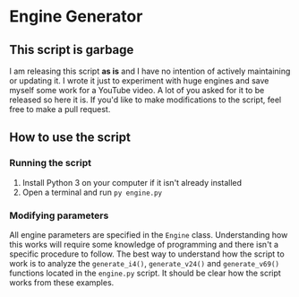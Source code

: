 # Engine Generator

## This script is garbage
I am releasing this script **as is** and I have no intention of actively maintaining or updating it. I wrote it just to experiment with huge engines and save myself some work for a YouTube video. A lot of you asked for it to be released so here it is. If you'd like to make modifications to the script, feel free to make a pull request.

## How to use the script
### Running the script
1. Install Python 3 on your computer if it isn't already installed
2. Open a terminal and run `py engine.py`

### Modifying parameters
All engine parameters are specified in the `Engine` class. Understanding how this works will require some knowledge of programming and there isn't a specific procedure to follow. The best way to understand how the script to work is to analyze the `generate_i4()`, `generate_v24()` and `generate_v69()` functions located in the `engine.py` script. It should be clear how the script works from these examples.
